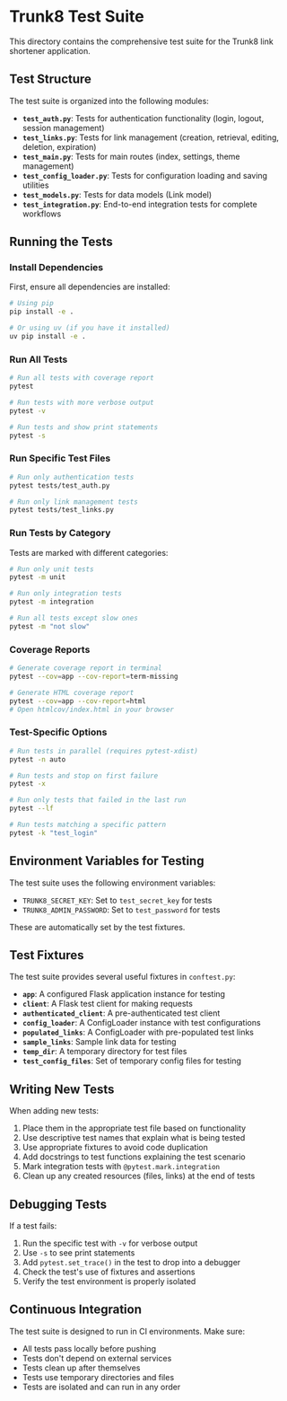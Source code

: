 # Trunk8 Test Suite

This directory contains the comprehensive test suite for the Trunk8 link shortener application.

## Test Structure

The test suite is organized into the following modules:

- **`test_auth.py`**: Tests for authentication functionality (login, logout, session management)
- **`test_links.py`**: Tests for link management (creation, retrieval, editing, deletion, expiration)
- **`test_main.py`**: Tests for main routes (index, settings, theme management)
- **`test_config_loader.py`**: Tests for configuration loading and saving utilities
- **`test_models.py`**: Tests for data models (Link model)
- **`test_integration.py`**: End-to-end integration tests for complete workflows

## Running the Tests

### Install Dependencies

First, ensure all dependencies are installed:

```bash
# Using pip
pip install -e .

# Or using uv (if you have it installed)
uv pip install -e .
```

### Run All Tests

```bash
# Run all tests with coverage report
pytest

# Run tests with more verbose output
pytest -v

# Run tests and show print statements
pytest -s
```

### Run Specific Test Files

```bash
# Run only authentication tests
pytest tests/test_auth.py

# Run only link management tests
pytest tests/test_links.py
```

### Run Tests by Category

Tests are marked with different categories:

```bash
# Run only unit tests
pytest -m unit

# Run only integration tests
pytest -m integration

# Run all tests except slow ones
pytest -m "not slow"
```

### Coverage Reports

```bash
# Generate coverage report in terminal
pytest --cov=app --cov-report=term-missing

# Generate HTML coverage report
pytest --cov=app --cov-report=html
# Open htmlcov/index.html in your browser
```

### Test-Specific Options

```bash
# Run tests in parallel (requires pytest-xdist)
pytest -n auto

# Run tests and stop on first failure
pytest -x

# Run only tests that failed in the last run
pytest --lf

# Run tests matching a specific pattern
pytest -k "test_login"
```

## Environment Variables for Testing

The test suite uses the following environment variables:

- `TRUNK8_SECRET_KEY`: Set to `test_secret_key` for tests
- `TRUNK8_ADMIN_PASSWORD`: Set to `test_password` for tests

These are automatically set by the test fixtures.

## Test Fixtures

The test suite provides several useful fixtures in `conftest.py`:

- **`app`**: A configured Flask application instance for testing
- **`client`**: A Flask test client for making requests
- **`authenticated_client`**: A pre-authenticated test client
- **`config_loader`**: A ConfigLoader instance with test configurations
- **`populated_links`**: A ConfigLoader with pre-populated test links
- **`sample_links`**: Sample link data for testing
- **`temp_dir`**: A temporary directory for test files
- **`test_config_files`**: Set of temporary config files for testing

## Writing New Tests

When adding new tests:

1. Place them in the appropriate test file based on functionality
2. Use descriptive test names that explain what is being tested
3. Use appropriate fixtures to avoid code duplication
4. Add docstrings to test functions explaining the test scenario
5. Mark integration tests with `@pytest.mark.integration`
6. Clean up any created resources (files, links) at the end of tests

## Debugging Tests

If a test fails:

1. Run the specific test with `-v` for verbose output
2. Use `-s` to see print statements
3. Add `pytest.set_trace()` in the test to drop into a debugger
4. Check the test's use of fixtures and assertions
5. Verify the test environment is properly isolated

## Continuous Integration

The test suite is designed to run in CI environments. Make sure:

- All tests pass locally before pushing
- Tests don't depend on external services
- Tests clean up after themselves
- Tests use temporary directories and files
- Tests are isolated and can run in any order 